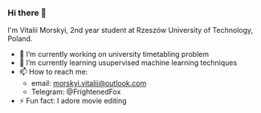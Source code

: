 ### Hi there 👋

I'm Vitalii Morskyi, 2nd year student at Rzeszów University of Technology, Poland. 

- 🔭 I’m currently working on university timetabling problem
- 🌱 I’m currently learning usupervised machine learning techniques
- 📫 How to reach me: 
    - email: morskyi.vitalii@outlook.com
    - Telegram: @FrightenedFox
- ⚡ Fun fact: I adore movie editing

<!--
**FrightenedFox/FrightenedFox** is a ✨ _special_ ✨ repository because its `README.md` (this file) appears on your GitHub profile.

Here are some ideas to get you started:

- 👯 I’m looking to collaborate on ...
- 🤔 I’m looking for help with ...
- 💬 Ask me about ...
- 😄 Pronouns: ...

-->
